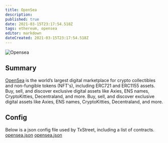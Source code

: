 ```yaml
---
title: OpenSea
description:
published: true
date: 2021-03-15T23:17:54.518Z
tags: ethereum, opensea
editor: markdown
dateCreated: 2021-03-15T23:17:54.518Z
---
```


![Opensea](https://txstreet.com/static/img/singles/house_logos/opensea.png)

## Summary

<a href="https://opensea.io/" target="_blank">OpenSea</a> is the world’s largest digital marketplace for crypto collectibles and non-fungible tokens (NFT's), including ERC721 and ERC1155 assets. Buy, sell, and discover exclusive digital assets like Axies, ENS names, CryptoKitties, Decentraland, and more. Buy, sell, and discover exclusive digital assets like Axies, ENS names, CryptoKitties, Decentraland, and more.

## Config

Below is a json config file used by TxStreet, including a list of contracts. [opensea.json](/ethereum/houses/opensea.json) [opensea.json](/ethereum/houses/opensea.json)